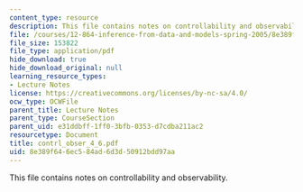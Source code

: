 ```yaml
---
content_type: resource
description: This file contains notes on controllability and observability.
file: /courses/12-864-inference-from-data-and-models-spring-2005/8e389f646ec584ad6d3d50912bdd97aa_contrl_obser_4_6.pdf
file_size: 153822
file_type: application/pdf
hide_download: true
hide_download_original: null
learning_resource_types:
- Lecture Notes
license: https://creativecommons.org/licenses/by-nc-sa/4.0/
ocw_type: OCWFile
parent_title: Lecture Notes
parent_type: CourseSection
parent_uid: e31ddbff-1ff0-3bfb-0353-d7cdba211ac2
resourcetype: Document
title: contrl_obser_4_6.pdf
uid: 8e389f64-6ec5-84ad-6d3d-50912bdd97aa
---
```

This file contains notes on controllability and observability.